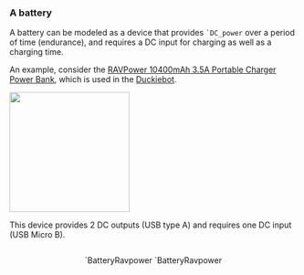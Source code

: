 
### A battery

A battery can be modeled as a device that provides <code class='mcdp_poset'>`DC_power</code>
over a period of time (endurance), and requires a DC input for charging as well as a charging time.


An example, consider the [RAVPower 10400mAh 3.5A Portable Charger Power Bank][ravpower_battery],
which is used in the [Duckiebot][duckiebot].

<img src='BatteryRavpower.jpg' style='width: 15em'/>


[ravpower_battery]: https://www.amazon.com/RAVPower-10400mAh-Portable-Technology-Black/dp/B00XC1WAQ6/
[duckiebot]: http://duckietown.mit.edu/


This device provides 2 DC outputs (USB type A) and requires
one DC input (USB Micro B).

<pre class='mcdp' id='BatteryRavpower' label='BatteryRavpower.mcdp'></pre>

<center>
    <render class='ndp_graph_templatized'>`BatteryRavpower</render>
    <render class='ndp_graph_enclosed'>`BatteryRavpower</render>
</center>

<!-- 

class='ndp_graph_enclosed'>`BarrelCharger</pre>
<pre class='mcdp' id='BarrelCharger' label='BarrelCharger.mcdp'></pre>
 -->